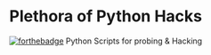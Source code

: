 Plethora of Python Hacks
=======
[![forthebadge](https://forthebadge.com/images/badges/made-with-python.svg)](https://forthebadge.com)
Python Scripts for probing & Hacking 
